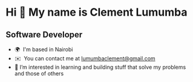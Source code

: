Hi 👋 My name is Clement Lumumba
================================

Software Developer
------------------

* 🌍  I'm based in Nairobi
* ✉️  You can contact me at [lumumbaclement@gmail.com](mailto:lumumbaclement@gmail.com)
* 👀 I’m interested in learning and building stuff that solve my problems and those of others
